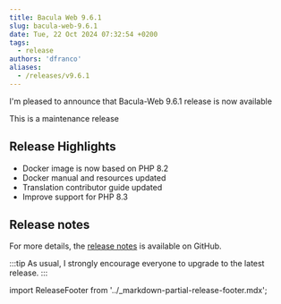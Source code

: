 ```yaml
---
title: Bacula Web 9.6.1
slug: bacula-web-9.6.1
date: Tue, 22 Oct 2024 07:32:54 +0200
tags:
  - release
authors: 'dfranco'
aliases:
  - /releases/v9.6.1
---
```


I'm pleased to announce that Bacula-Web 9.6.1 release is now available

<!-- truncate -->

This is a maintenance release

## Release Highlights

- Docker image is now based on PHP 8.2
- Docker manual and resources updated
- Translation contributor guide updated
- Improve support for PHP 8.3

## Release notes

For more details, the [release notes](https://github.com/bacula-web/bacula-web/releases/tag/v9.6.1) is available on GitHub.

:::tip
As usual, I strongly encourage everyone to upgrade to the latest release.
:::

import ReleaseFooter from '../_markdown-partial-release-footer.mdx';

<ReleaseFooter />
